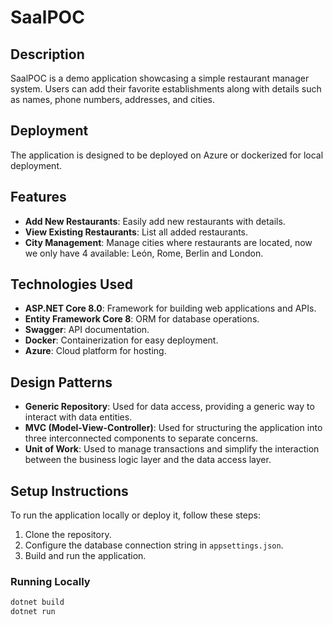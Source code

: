 # SaalPOC

## Description
SaalPOC is a demo application showcasing a simple restaurant manager system. Users can add their favorite establishments along with details such as names, phone numbers, addresses, and cities.

## Deployment
The application is designed to be deployed on Azure or dockerized for local deployment.

## Features
- **Add New Restaurants**: Easily add new restaurants with details.
- **View Existing Restaurants**: List all added restaurants.
- **City Management**: Manage cities where restaurants are located, now we only have 4 available: León, Rome, Berlin and London.

## Technologies Used
- **ASP.NET Core 8.0**: Framework for building web applications and APIs.
- **Entity Framework Core 8**: ORM for database operations.
- **Swagger**: API documentation.
- **Docker**: Containerization for easy deployment.
- **Azure**: Cloud platform for hosting.

## Design Patterns
- **Generic Repository**: Used for data access, providing a generic way to interact with data entities.
- **MVC (Model-View-Controller)**: Used for structuring the application into three interconnected components to separate concerns.
- **Unit of Work**: Used to manage transactions and simplify the interaction between the business logic layer and the data access layer.

## Setup Instructions
To run the application locally or deploy it, follow these steps:
1. Clone the repository.
2. Configure the database connection string in `appsettings.json`.
3. Build and run the application.

### Running Locally
```bash
dotnet build
dotnet run
